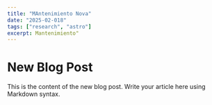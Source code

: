 ```yaml
---
title: "MAntenimiento Nova"
date: "2025-02-018"
tags: ["research", "astro"]
excerpt: Mantenimiento"
---
```


# New Blog Post

This is the content of the new blog post. Write your article here using Markdown syntax.